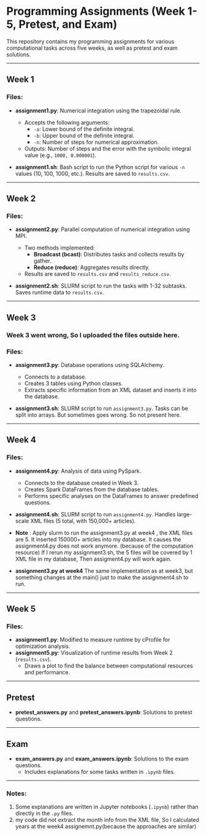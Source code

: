 # Programming Assignments (Week 1-5, Pretest, and Exam)

This repository contains my programming assignments for various computational tasks across five weeks, as well as pretest and exam solutions.

---

## Week 1
### Files:
- **assignment1.py**: Numerical integration using the trapezoidal rule.
  - Accepts the following arguments:
    - `-a`: Lower bound of the definite integral.
    - `-b`: Upper bound of the definite integral.
    - `-n`: Number of steps for numerical approximation.
  - Outputs: Number of steps and the error with the symbolic integral value (e.g., `1000, 0.000001`).

- **assignment1.sh**: Bash script to run the Python script for various `-n` values (10, 100, 1000, etc.). Results are saved to `results.csv`.

---

## Week 2
### Files:
- **assignment2.py**: Parallel computation of numerical integration using MPI.
  - Two methods implemented:
    - **Broadcast (bcast)**: Distributes tasks and collects results by gather.
    - **Reduce (reduce)**: Aggregates results directly.
  - Results are saved to `results.csv` and `results_reduce.csv`.

- **assignment2.sh**: SLURM script to run the tasks with 1-32 subtasks. Saves runtime data to `results.csv`.

---

## Week 3 
### Week 3 went wrong, So I uploaded the files outside here.
### Files:
- **assignment3.py**: Database operations using SQLAlchemy.
  - Connects to a database.
  - Creates 3 tables using Python classes.
  - Extracts specific information from an XML dataset and inserts it into the database.

- **assignment3.sh**: SLURM script to run `assignment3.py`. Tasks can be split into arrays. But sometimes goes wrong. So not present here.

---

## Week 4
### Files:
- **assignment4.py**: Analysis of data using PySpark.
  - Connects to the database created in Week 3.
  - Creates Spark DataFrames from the database tables.
  - Performs specific analyses on the DataFrames to answer predefined questions.

- **assignment4.sh**: SLURM script to run `assignment4.py`. Handles large-scale XML files (5 total, with 150,000+ articles).
- **Note** : Apply slurm to run the assignment3.py at week4 , the XML files are 5. It inserted 150000+ articles into my database. It causes the assignment4.py does not work anymore. (because of the computation resource)
  If I rerun my assignment3.sh, the 5 files will be covered by 1 XML file in my database, Then assigment4.py will work again.
- **assignment3.py at week4**
   The same implementation as at week3, but something changes at the main() just to make the assignment4.sh 
 to run.

---

## Week 5
### Files:
- **assignment1.py**: Modified to measure runtime by cProfile for optimization analysis.
- **assignment5.py**: Visualization of runtime results from Week 2 (`results.csv`).
  - Draws a plot to find the balance between computational resources and performance.

---

## Pretest
- **pretest_answers.py** and **pretest_answers.ipynb**: Solutions to pretest questions.

---

## Exam
- **exam_answers.py** and **exam_answers.ipynb**: Solutions to the exam questions.
  - Includes explanations for some tasks written in `.ipynb` files.

---

### Notes:
1. Some explanations are written in Jupyter notebooks (`.ipynb`) rather than directly in the `.py` files.
2. my code did not extract the month info from the XML file, So I calculated years at the week4 assignemnt.py(because the approaches are similar)
